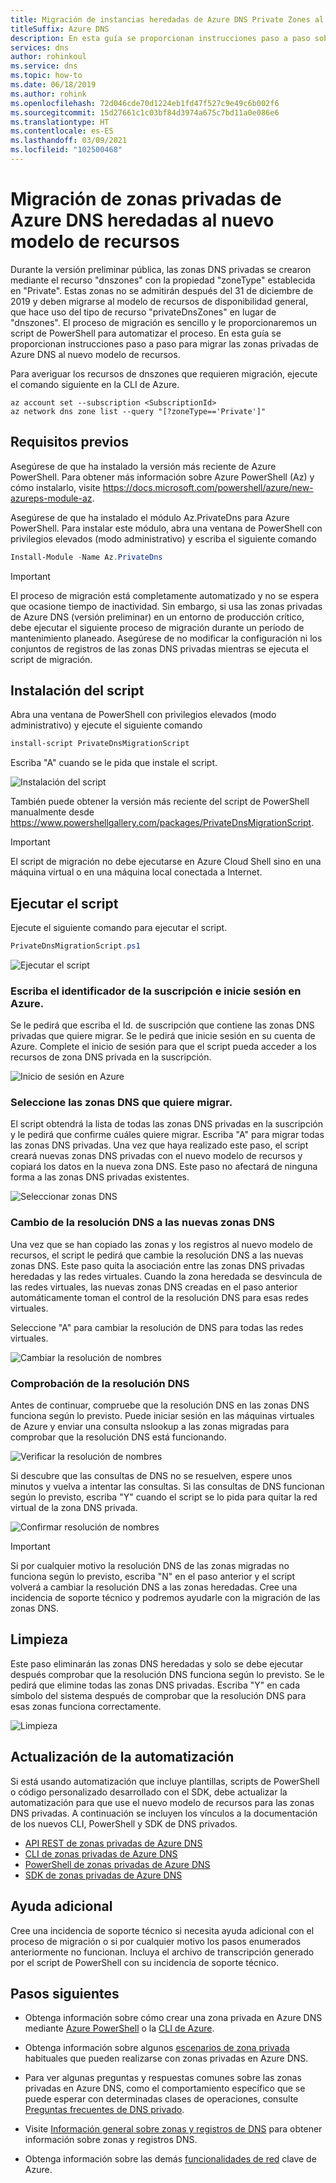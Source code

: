 ```yaml
---
title: Migración de instancias heredadas de Azure DNS Private Zones al nuevo modelo de recursos
titleSuffix: Azure DNS
description: En esta guía se proporcionan instrucciones paso a paso sobre cómo migrar zonas DNS privadas heredadas al modelo de recursos más reciente
services: dns
author: rohinkoul
ms.service: dns
ms.topic: how-to
ms.date: 06/18/2019
ms.author: rohink
ms.openlocfilehash: 72d046cde70d1224eb1fd47f527c9e49c6b002f6
ms.sourcegitcommit: 15d27661c1c03bf84d3974a675c7bd11a0e086e6
ms.translationtype: HT
ms.contentlocale: es-ES
ms.lasthandoff: 03/09/2021
ms.locfileid: "102500468"
---
```

# <a name="migrating-legacy-azure-dns-private-zones-to-new-resource-model"></a>Migración de zonas privadas de Azure DNS heredadas al nuevo modelo de recursos

Durante la versión preliminar pública, las zonas DNS privadas se crearon mediante el recurso "dnszones" con la propiedad "zoneType" establecida en "Private". Estas zonas no se admitirán después del 31 de diciembre de 2019 y deben migrarse al modelo de recursos de disponibilidad general, que hace uso del tipo de recurso "privateDnsZones" en lugar de "dnszones". El proceso de migración es sencillo y le proporcionaremos un script de PowerShell para automatizar el proceso. En esta guía se proporcionan instrucciones paso a paso para migrar las zonas privadas de Azure DNS al nuevo modelo de recursos.

Para averiguar los recursos de dnszones que requieren migración, ejecute el comando siguiente en la CLI de Azure.
```azurecli
az account set --subscription <SubscriptionId>
az network dns zone list --query "[?zoneType=='Private']"
```

## <a name="prerequisites"></a>Requisitos previos

Asegúrese de que ha instalado la versión más reciente de Azure PowerShell. Para obtener más información sobre Azure PowerShell (Az) y cómo instalarlo, visite https://docs.microsoft.com/powershell/azure/new-azureps-module-az.

Asegúrese de que ha instalado el módulo Az.PrivateDns para Azure PowerShell. Para instalar este módulo, abra una ventana de PowerShell con privilegios elevados (modo administrativo) y escriba el siguiente comando

```powershell
Install-Module -Name Az.PrivateDns
```

>[!IMPORTANT]
>El proceso de migración está completamente automatizado y no se espera que ocasione tiempo de inactividad. Sin embargo, si usa las zonas privadas de Azure DNS (versión preliminar) en un entorno de producción crítico, debe ejecutar el siguiente proceso de migración durante un período de mantenimiento planeado. Asegúrese de no modificar la configuración ni los conjuntos de registros de las zonas DNS privadas mientras se ejecuta el script de migración.

## <a name="installing-the-script"></a>Instalación del script

Abra una ventana de PowerShell con privilegios elevados (modo administrativo) y ejecute el siguiente comando

```powershell
install-script PrivateDnsMigrationScript
```

Escriba "A" cuando se le pida que instale el script.

![Instalación del script](./media/private-dns-migration-guide/install-migration-script.png)

También puede obtener la versión más reciente del script de PowerShell manualmente desde https://www.powershellgallery.com/packages/PrivateDnsMigrationScript.

>[!IMPORTANT]
>El script de migración no debe ejecutarse en Azure Cloud Shell sino en una máquina virtual o en una máquina local conectada a Internet.

## <a name="running-the-script"></a>Ejecutar el script

Ejecute el siguiente comando para ejecutar el script.

```powershell
PrivateDnsMigrationScript.ps1
```

![Ejecutar el script](./media/private-dns-migration-guide/running-migration-script.png)

### <a name="enter-the-subscription-id-and-sign-in-to-azure"></a>Escriba el identificador de la suscripción e inicie sesión en Azure.

Se le pedirá que escriba el Id. de suscripción que contiene las zonas DNS privadas que quiere migrar. Se le pedirá que inicie sesión en su cuenta de Azure. Complete el inicio de sesión para que el script pueda acceder a los recursos de zona DNS privada en la suscripción.

![Inicio de sesión en Azure](./media/private-dns-migration-guide/login-migration-script.png)

### <a name="select-the-dns-zones-you-want-to-migrate"></a>Seleccione las zonas DNS que quiere migrar.

El script obtendrá la lista de todas las zonas DNS privadas en la suscripción y le pedirá que confirme cuáles quiere migrar. Escriba "A" para migrar todas las zonas DNS privadas. Una vez que haya realizado este paso, el script creará nuevas zonas DNS privadas con el nuevo modelo de recursos y copiará los datos en la nueva zona DNS. Este paso no afectará de ninguna forma a las zonas DNS privadas existentes.

![Seleccionar zonas DNS](./media/private-dns-migration-guide/migratezone-migration-script.png)

### <a name="switching-dns-resolution-to-the-new-dns-zones"></a>Cambio de la resolución DNS a las nuevas zonas DNS

Una vez que se han copiado las zonas y los registros al nuevo modelo de recursos, el script le pedirá que cambie la resolución DNS a las nuevas zonas DNS. Este paso quita la asociación entre las zonas DNS privadas heredadas y las redes virtuales. Cuando la zona heredada se desvincula de las redes virtuales, las nuevas zonas DNS creadas en el paso anterior automáticamente toman el control de la resolución DNS para esas redes virtuales.

Seleccione "A" para cambiar la resolución de DNS para todas las redes virtuales.

![Cambiar la resolución de nombres](./media/private-dns-migration-guide/switchresolution-migration-script.png)

### <a name="verify-the-dns-resolution"></a>Comprobación de la resolución DNS

Antes de continuar, compruebe que la resolución DNS en las zonas DNS funciona según lo previsto. Puede iniciar sesión en las máquinas virtuales de Azure y enviar una consulta nslookup a las zonas migradas para comprobar que la resolución DNS está funcionando.

![Verificar la resolución de nombres](./media/private-dns-migration-guide/verifyresolution-migration-script.png)

Si descubre que las consultas de DNS no se resuelven, espere unos minutos y vuelva a intentar las consultas. Si las consultas de DNS funcionan según lo previsto, escriba "Y" cuando el script se lo pida para quitar la red virtual de la zona DNS privada.

![Confirmar resolución de nombres](./media/private-dns-migration-guide/confirmresolution-migration-script.png)

>[!IMPORTANT]
>Si por cualquier motivo la resolución DNS de las zonas migradas no funciona según lo previsto, escriba "N" en el paso anterior y el script volverá a cambiar la resolución DNS a las zonas heredadas. Cree una incidencia de soporte técnico y podremos ayudarle con la migración de las zonas DNS.

## <a name="cleanup"></a>Limpieza

Este paso eliminarán las zonas DNS heredadas y solo se debe ejecutar después comprobar que la resolución DNS funciona según lo previsto. Se le pedirá que elimine todas las zonas DNS privadas. Escriba "Y" en cada símbolo del sistema después de comprobar que la resolución DNS para esas zonas funciona correctamente.

![Limpieza](./media/private-dns-migration-guide/cleanup-migration-script.png)

## <a name="update-your-automation"></a>Actualización de la automatización

Si está usando automatización que incluye plantillas, scripts de PowerShell o código personalizado desarrollado con el SDK, debe actualizar la automatización para que use el nuevo modelo de recursos para las zonas DNS privadas. A continuación se incluyen los vínculos a la documentación de los nuevos CLI, PowerShell y SDK de DNS privados.
* [API REST de zonas privadas de Azure DNS](/rest/api/dns/privatedns/privatezones)
* [CLI de zonas privadas de Azure DNS](/cli/azure/ext/privatedns/network/private-dns)
* [PowerShell de zonas privadas de Azure DNS](/powershell/module/az.privatedns/)
* [SDK de zonas privadas de Azure DNS](/dotnet/api/overview/azure/privatedns/management?view=azure-dotnet-preview)

## <a name="need-further-help"></a>Ayuda adicional

Cree una incidencia de soporte técnico si necesita ayuda adicional con el proceso de migración o si por cualquier motivo los pasos enumerados anteriormente no funcionan. Incluya el archivo de transcripción generado por el script de PowerShell con su incidencia de soporte técnico.

## <a name="next-steps"></a>Pasos siguientes

* Obtenga información sobre cómo crear una zona privada en Azure DNS mediante [Azure PowerShell](./private-dns-getstarted-powershell.md) o la [CLI de Azure](./private-dns-getstarted-cli.md).

* Obtenga información sobre algunos [escenarios de zona privada](./private-dns-scenarios.md) habituales que pueden realizarse con zonas privadas en Azure DNS.

* Para ver algunas preguntas y respuestas comunes sobre las zonas privadas en Azure DNS, como el comportamiento específico que se puede esperar con determinadas clases de operaciones, consulte [Preguntas frecuentes de DNS privado](./dns-faq-private.md).

* Visite [Información general sobre zonas y registros de DNS](dns-zones-records.md) para obtener información sobre zonas y registros DNS.

* Obtenga información sobre las demás [funcionalidades de red](../networking/networking-overview.md) clave de Azure.